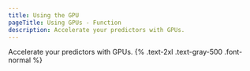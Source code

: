 ```yaml
---
title: Using the GPU
pageTitle: Using GPUs - Function
description: Accelerate your predictors with GPUs.
---
```


Accelerate your predictors with GPUs. {% .text-2xl .text-gray-500 .font-normal %}

